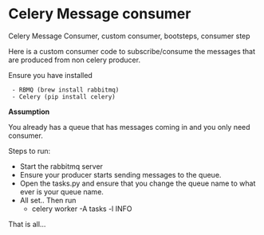 # Celery Message consumer
Celery Message Consumer, custom consumer, bootsteps, consumer step

Here is a custom consumer code to subscribe/consume the messages that are produced from non celery producer.


Ensure you have installed
 
     - RBMQ (brew install rabbitmq)
     - Celery (pip install celery)


**Assumption**

You already has a queue that has messages coming in and you only need consumer.


Steps to run:
   - Start the rabbitmq server
   - Ensure your producer starts sending messages to the queue.
   - Open the tasks.py and ensure that you change the queue name to what ever is your queue name.
   - All set.. Then run
        - celery worker -A tasks -l INFO

That is all... 
